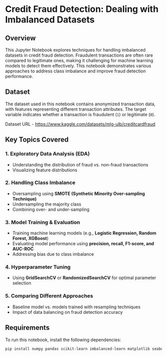 # Credit Fraud Detection: Dealing with Imbalanced Datasets  

## Overview  
This Jupyter Notebook explores techniques for handling imbalanced datasets in credit fraud detection. Fraudulent transactions are often rare compared to legitimate ones, making it challenging for machine learning models to detect them effectively. This notebook demonstrates various approaches to address class imbalance and improve fraud detection performance.  

## Dataset  
The dataset used in this notebook contains anonymized transaction data, with features representing different transaction attributes. The target variable indicates whether a transaction is fraudulent (`1`) or legitimate (`0`).  

Dataset URL - https://www.kaggle.com/datasets/mlg-ulb/creditcardfraud

## Key Topics Covered  
### 1. Exploratory Data Analysis (EDA)  
- Understanding the distribution of fraud vs. non-fraud transactions  
- Visualizing feature distributions  

### 2. Handling Class Imbalance  
- Oversampling using **SMOTE (Synthetic Minority Over-sampling Technique)**  
- Undersampling the majority class  
- Combining over- and under-sampling  

### 3. Model Training & Evaluation  
- Training machine learning models (e.g., **Logistic Regression, Random Forest, XGBoost**)  
- Evaluating model performance using **precision, recall, F1-score, and AUC-ROC**  
- Addressing bias due to class imbalance  

### 4. Hyperparameter Tuning  
- Using **GridSearchCV** or **RandomizedSearchCV** for optimal parameter selection  

### 5. Comparing Different Approaches  
- Baseline model vs. models trained with resampling techniques  
- Impact of data balancing on fraud detection accuracy  

## Requirements  
To run this notebook, install the following dependencies:  
```bash
pip install numpy pandas scikit-learn imbalanced-learn matplotlib seaborn xgboost
